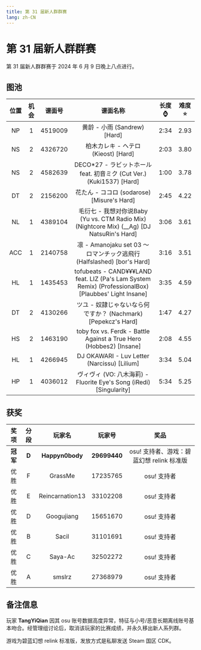 ```yaml
---
title: 第 31 届新人群群赛
lang: zh-CN
---
```

# 第 31 届新人群群赛

第 31 届新人群群赛于 2024 年 6 月 9 日晚上八点进行。

## 图池

| 位置 | 机会 | 谱面号  |                                               谱面名称                                               | 长度:watch: | 难度:star: |
| :--: | :--: | :-----: | :--------------------------------------------------------------------------------------------------: | :---------: | :--------: |
|  NP  |  1   | 4519009 |                                     黄龄 - 小雨 (Sandrew) [Hard]                                     |    2:34     |    2.93    |
|  NS  |  2   | 4326720 |                                 柏木カレキ - ヘテロ (Kieost) [Hard]                                  |    2:03     |    3.80    |
|  NS  |  2   | 4582639 |                 DECO*27 - ラビットホール feat. 初音ミク (Cut Ver.) (Kuki1537) [Hard]                 |    1:00     |    3.78    |
|  DT  |  2   | 2156200 |                              花たん - ココロ (sodarose) [Misure's Hard]                              |    2:45     |    4.22    |
|  NL  |  1   | 4389104 |      毛衍七 - 我想对你说Baby (Yu vs. CTM Radio Mix) (Nightcore Mix) (__Ag) [DJ NatsuRin's Hard]      |    3:06     |    3.61    |
| ACC  |  1   | 2140758 |                凛 - Amanojaku set 03 〜 ロマンチック逃飛行 (Halfslashed) [bor's Hard]                |    3:16     |    3.51    |
|  HL  |  1   | 1435453 | tofubeats - CAND¥¥¥LAND feat. LIZ (Pa's Lam System Remix) (ProfessionalBox) [Plaubbes' Light Insane] |    3:35     |    4.59    |
|  DT  |  2   | 4130266 |                    ツユ - 奴隷じゃないなら何ですか？ (Nachmark) [Pepekcz's Hard]                     |    1:47     |    4.27    |
|  HS  |  2   | 1463190 |                  toby fox vs. Ferdk - Battle Against a True Hero (Hobbes2) [Insane]                  |    2:08     |    4.55    |
|  HL  |  1   | 4266945 |                             DJ OKAWARI - Luv Letter (Narcissu) [Lilium]                              |    3:34     |    5.04    |
|  HP  |  1   | 4036012 |                 ヴィヴィ (VO: 八木海莉) - Fluorite Eye's Song (iRedi) [Singularity]                  |    5:34     |    5.25    |

## 获奖

|   奖项   | 分段  |     玩家名      |    玩家号    |                   奖品                    |
| :------: | :---: | :-------------: | :----------: | :---------------------------------------: |
| **冠军** | **D** | **Happyn0body** | **29699440** | osu! 支持者、游戏：碧蓝幻想 relink 标准版 |
|   优胜   |   F   |     GrassMe     |   17235765   |                osu! 支持者                |
|   优胜   |   E   | Reincarnation13 |   33102208   |                osu! 支持者                |
|   优胜   |   D   |   Googujiang    |   15651670   |                osu! 支持者                |
|   优胜   |   B   |      Sacil      |   31101691   |                osu! 支持者                |
|   优胜   |   C   |     Saya-Ac     |   32502272   |                osu! 支持者                |
|   优胜   |   A   |     smslrz      |   27368979   |                osu! 支持者                |

## 备注信息

玩家 **TangYiQian** 因其 osu 账号数据高度异常，特征与小号/恶意长期离线账号基本吻合。经管理组讨论后，取消该玩家的比赛成绩，并永久移出新人系列群。

游戏为碧蓝幻想 relink 标准版，发放方式是私聊发送 Steam 国区 CDK。
